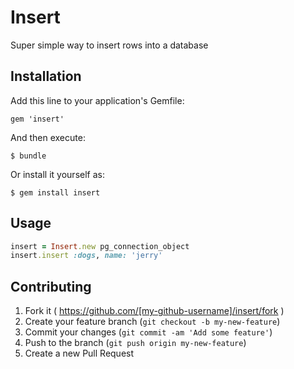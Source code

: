 # Insert

Super simple way to insert rows into a database

## Installation

Add this line to your application's Gemfile:

    gem 'insert'

And then execute:

    $ bundle

Or install it yourself as:

    $ gem install insert

## Usage

```ruby
insert = Insert.new pg_connection_object
insert.insert :dogs, name: 'jerry'
```

## Contributing

1. Fork it ( https://github.com/[my-github-username]/insert/fork )
2. Create your feature branch (`git checkout -b my-new-feature`)
3. Commit your changes (`git commit -am 'Add some feature'`)
4. Push to the branch (`git push origin my-new-feature`)
5. Create a new Pull Request
